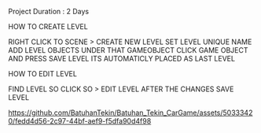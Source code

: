 Project Duration : 2 Days

HOW TO CREATE LEVEL

RIGHT CLICK TO SCENE > CREATE NEW LEVEL
SET LEVEL UNIQUE NAME
ADD LEVEL OBJECTS UNDER THAT GAMEOBJECT
CLICK GAME OBJECT AND PRESS SAVE LEVEL
ITS AUTOMATICLY PLACED AS LAST LEVEL

HOW TO EDIT LEVEL

FIND LEVEL SO
CLICK SO > EDIT LEVEL
AFTER THE CHANGES SAVE LEVEL


https://github.com/BatuhanTekin/Batuhan_Tekin_CarGame/assets/50333420/fedd4d56-2c97-44bf-aef9-f5dfa90d4f98

